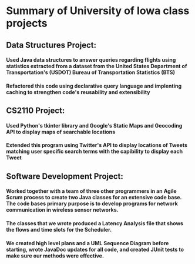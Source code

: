 # Summary of University of Iowa class projects
## Data Structures Project:
#### Used Java data structures to answer queries regarding flights using statistics extracted from a dataset from the United States Department of Transportation's (USDOT) Bureau of Transportation Statistics (BTS)
#### Refactored this code using declarative query language and implenting caching to strengthen code's reusability and extensibility

## CS2110 Project:
#### Used Python's tkinter library and Google's Static Maps and Geocoding API to display maps of searchable locations
#### Extended this program using Twitter's API to display locations of Tweets matching user specific search terms with the capibility to display each Tweet

## Software Development Project:
#### Worked together with a team of three other programmers in an Agile Scrum process to create two Java classes for an extensive code base. The code bases primary purpose is to develop programs for network communication in wireless sensor networks. 
#### The classes that we wrote produced a Latency Analysis file that shows the flows and time slots for the Scheduler. 
#### We created high level plans and a UML Sequence Diagram before starting, wrote JavaDoc updates for all code, and created JUnit tests to make sure our methods were effective.

